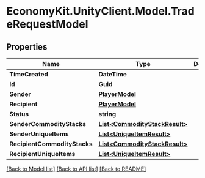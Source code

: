 
# EconomyKit.UnityClient.Model.TradeRequestModel

## Properties

Name | Type | Description | Notes
------------ | ------------- | ------------- | -------------
**TimeCreated** | **DateTime** |  | [optional] 
**Id** | **Guid** |  | [optional] 
**Sender** | [**PlayerModel**](PlayerModel.md) |  | 
**Recipient** | [**PlayerModel**](PlayerModel.md) |  | 
**Status** | **string** |  | 
**SenderCommodityStacks** | [**List&lt;CommodityStackResult&gt;**](CommodityStackResult.md) |  | 
**SenderUniqueItems** | [**List&lt;UniqueItemResult&gt;**](UniqueItemResult.md) |  | 
**RecipientCommodityStacks** | [**List&lt;CommodityStackResult&gt;**](CommodityStackResult.md) |  | 
**RecipientUniqueItems** | [**List&lt;UniqueItemResult&gt;**](UniqueItemResult.md) |  | 

[[Back to Model list]](../README.md#documentation-for-models)
[[Back to API list]](../README.md#documentation-for-api-endpoints)
[[Back to README]](../README.md)

